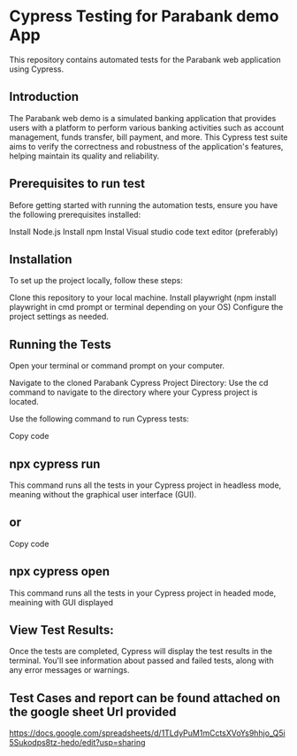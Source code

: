 # Cypress Testing for Parabank demo App

This repository contains automated tests for the Parabank web application using Cypress.

## Introduction

The Parabank web demo is a simulated banking application that provides users with a platform to perform various banking activities such as account management, funds transfer, bill payment, and more. This Cypress test suite aims to verify the correctness and robustness of the application's features, helping maintain its quality and reliability.

## Prerequisites to run test
Before getting started with running the automation tests, ensure you have the following prerequisites installed:

Install Node.js
Install npm
Instal Visual studio code text editor (preferably)
## Installation
To set up the project locally, follow these steps:

Clone this repository to your local machine.
Install playwright (npm install playwright in cmd prompt or terminal depending on your OS)
Configure the project settings as needed.

## Running the Tests
Open your terminal or command prompt on your computer.

Navigate to the cloned Parabank Cypress Project Directory:
Use the cd command to navigate to the directory where your Cypress project is located.

Use the following command to run Cypress tests:

Copy code
## npx cypress run
This command runs all the tests in your Cypress project in headless mode, meaning without the graphical user interface (GUI).
## or 

Copy code
## npx cypress open
This command runs all the tests in your Cypress project in headed mode, meaining with GUI displayed


## View Test Results:
Once the tests are completed, Cypress will display the test results in the terminal. You'll see information about passed and failed tests, along with any error messages or warnings.

## Test Cases and report can be found attached on the google sheet Url provided
https://docs.google.com/spreadsheets/d/1TLdyPuM1mCctsXVoYs9hhjo_Q5i5Sukodps8tz-hedo/edit?usp=sharing 
